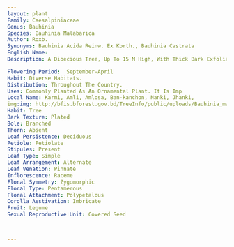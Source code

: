 ```yaml
---
layout: plant
Family: Caesalpiniaceae
Genus: Bauhinia
Species: Bauhinia Malabarica
Author: Roxb.
Synonyms: Bauhinia Acida Reinw. Ex Korth., Bauhinia Castrata
English Name: 
Description: A Dioecious Tree, Up To 15 M High, With Thick Bark Exfoliating In Linear Flakes, Branches Glabrous Or Pubescent. Leaves Simple, Alternate, Stipulate, Stipules 2, C 2-3 Mm Long, Linear, Acute, Early Caducous, Lamina Ovate To Rotund, Up To 4 Ã— 8 Cm, Broadly Rounded, Base Truncate To Cordate, 9 To 11-nerved, Bifid With Broad Sinus At The Tip, Finely Reticulate, Glabrous Above, Pubescent To Glabrous And Glaucous Beneath (whitish When Dry), Petioles 2-4 Cm Long, Glabrous To Pubescent. Racemes Short, Up To 5 Cm Long, Compound, Pedicels C 2 Cm Long, Filiform, Pubescent, Bract 1, Minute, Triangular, Bracteoles Diminutive. Flower Buds Club-shaped, Pubescent, 6-10 Mm Long. Receptacles 3-5 Mm Long, Turbinate. Calyx Tubular, Splitting Into 3-5 Segments In The Upper Part. Petals White, Oblong, With Very Short Calw, C 10 Mm Long. Stamens 10, Fertile, Shorter Than The Petals, Outer Whorl Longer Than Inner, Filaments Glabrous, Anthers Oblong. Ovary Stipitate, Densely Tomentose, 5-6 Mm Long, With Peltate Stigma. Fruit A Pod, 20-30 Ã— 1.5-2.0 Cm, Strap-shaped With Long Straight Beak, Leathery, Glabrous, Striate, Indehiscent. Seeds 10-30 Per Pod, C 7 Ã— 4 Mm, Oblong.

Flowering Period:  September-April
Habit: Diverse Habitats.
Distribution: Throughout The Country.
Uses: Commonly Planted As An Ornamental Plant. It Is Imp
Local Name: Karmi, Amli, Amlosa, Ban-kanchon, Nanki, Jhanki, 
img:img: http://bfis.bforest.gov.bd/TreeInfo/public/uploads/Bauhinia_malabarica.jpg
Habit: Tree
Bark Texture: Plated
Bole: Branched
Thorn: Absent
Leaf Persistence: Deciduous
Petiole: Petiolate
Stipules: Present
Leaf Type: Simple
Leaf Arrangement: Alternate
Leaf Venation: Pinnate
Inflorescence: Raceme
Floral Symmetry: Zygomorphic
Floral Type: Pentamerous
Floral Attachment: Polypetalous
Corolla Aestivation: Imbricate
Fruit: Legume
Sexual Reproductive Unit: Covered Seed



---
```


